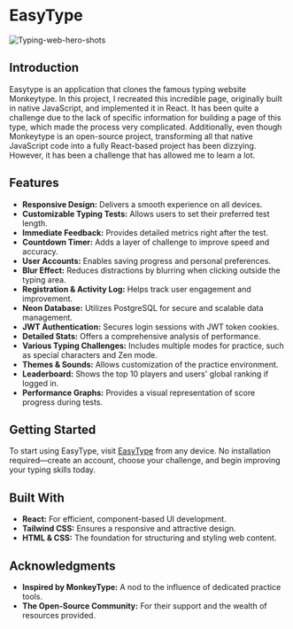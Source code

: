 # EasyType

![Typing-web-hero-shots](https://github.com/miguelrodriguezp99/EasyType/assets/72866796/10b25aa6-a602-4cc6-9a48-ab872b9869ff)

## Introduction

Easytype is an application that clones the famous typing website Monkeytype. In this project, I recreated this incredible page, originally built in native JavaScript, and implemented it in React. It has been quite a challenge due to the lack of specific information for building a page of this type, which made the process very complicated. Additionally, even though Monkeytype is an open-source project, transforming all that native JavaScript code into a fully React-based project has been dizzying. However, it has been a challenge that has allowed me to learn a lot.

## Features

- **Responsive Design:** Delivers a smooth experience on all devices.
- **Customizable Typing Tests:** Allows users to set their preferred test length.
- **Immediate Feedback:** Provides detailed metrics right after the test.
- **Countdown Timer:** Adds a layer of challenge to improve speed and accuracy.
- **User Accounts:** Enables saving progress and personal preferences.
- **Blur Effect:** Reduces distractions by blurring when clicking outside the typing area.
- **Registration & Activity Log:** Helps track user engagement and improvement.
- **Neon Database:** Utilizes PostgreSQL for secure and scalable data management.
- **JWT Authentication:** Secures login sessions with JWT token cookies.
- **Detailed Stats:** Offers a comprehensive analysis of performance.
- **Various Typing Challenges:** Includes multiple modes for practice, such as special characters and Zen mode.
- **Themes & Sounds:** Allows customization of the practice environment.
- **Leaderboard:** Shows the top 10 players and users' global ranking if logged in.
- **Performance Graphs:** Provides a visual representation of score progress during tests.

## Getting Started

To start using EasyType, visit [EasyType](https://typing-web.vercel.app) from any device. No installation required—create an account, choose your challenge, and begin improving your typing skills today.

## Built With

- **React:** For efficient, component-based UI development.
- **Tailwind CSS:** Ensures a responsive and attractive design.
- **HTML & CSS:** The foundation for structuring and styling web content.

## Acknowledgments

- **Inspired by MonkeyType:** A nod to the influence of dedicated practice tools.
- **The Open-Source Community:** For their support and the wealth of resources provided.


